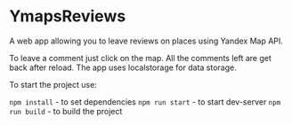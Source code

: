 # YmapsReviews

A web app allowing you to leave reviews on places using Yandex Map API.

To leave a comment just click on the map. 
All the comments left are get back after reload.
The app uses localstorage for data storage. 

To start the project use: 

``npm install`` - to set dependencies 
``npm run start`` - to start dev-server 
``npm run build`` - to build the project 